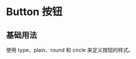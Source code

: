 <style>
    .example{
        border: 1px solid #f5f5f5;
        border-radius: 5px;
        padding:20px
    }
    details > summary:first-of-type {
        font-size: 10px;
        padding: 8px 0;
        cursor: pointer;
        color: #1989fa;
    }
</style>

# Button 按钮

## 基础用法

使用 type、plain、round 和 circle 来定义按钮的样式。

